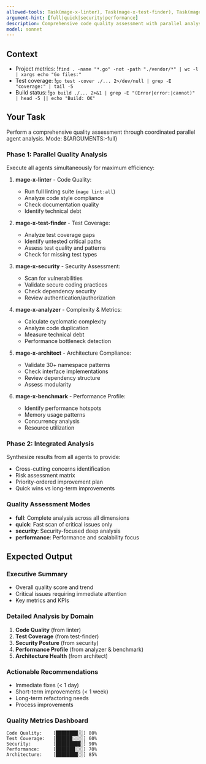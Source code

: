 ```yaml
---
allowed-tools: Task(mage-x-linter), Task(mage-x-test-finder), Task(mage-x-security), Task(mage-x-analyzer), Task(mage-x-architect), Task(mage-x-benchmark), Bash(mage lint:*), Bash(mage test:*), Bash(mage metrics:*), Read, Grep, Glob, LS
argument-hint: [full|quick|security|performance]
description: Comprehensive code quality assessment with parallel analysis
model: sonnet
---
```


## Context
- Project metrics: !`find . -name "*.go" -not -path "./vendor/*" | wc -l | xargs echo "Go files:"`
- Test coverage: !`go test -cover ./... 2>/dev/null | grep -E "coverage:" | tail -5`
- Build status: !`go build ./... 2>&1 | grep -E "(Error|error:|cannot)" | head -5 || echo "Build: OK"`

## Your Task

Perform a comprehensive quality assessment through coordinated parallel agent analysis. Mode: ${ARGUMENTS:-full}

### Phase 1: Parallel Quality Analysis
Execute all agents simultaneously for maximum efficiency:

1. **mage-x-linter** - Code Quality:
   - Run full linting suite (`mage lint:all`)
   - Analyze code style compliance
   - Check documentation quality
   - Identify technical debt

2. **mage-x-test-finder** - Test Coverage:
   - Analyze test coverage gaps
   - Identify untested critical paths
   - Assess test quality and patterns
   - Check for missing test types

3. **mage-x-security** - Security Assessment:
   - Scan for vulnerabilities
   - Validate secure coding practices
   - Check dependency security
   - Review authentication/authorization

4. **mage-x-analyzer** - Complexity & Metrics:
   - Calculate cyclomatic complexity
   - Analyze code duplication
   - Measure technical debt
   - Performance bottleneck detection

5. **mage-x-architect** - Architecture Compliance:
   - Validate 30+ namespace patterns
   - Check interface implementations
   - Review dependency structure
   - Assess modularity

6. **mage-x-benchmark** - Performance Profile:
   - Identify performance hotspots
   - Memory usage patterns
   - Concurrency analysis
   - Resource utilization

### Phase 2: Integrated Analysis
Synthesize results from all agents to provide:
- Cross-cutting concerns identification
- Risk assessment matrix
- Priority-ordered improvement plan
- Quick wins vs long-term improvements

### Quality Assessment Modes
- **full**: Complete analysis across all dimensions
- **quick**: Fast scan of critical issues only  
- **security**: Security-focused deep analysis
- **performance**: Performance and scalability focus

## Expected Output

### Executive Summary
- Overall quality score and trend
- Critical issues requiring immediate attention
- Key metrics and KPIs

### Detailed Analysis by Domain
1. **Code Quality** (from linter)
2. **Test Coverage** (from test-finder)
3. **Security Posture** (from security)
4. **Performance Profile** (from analyzer & benchmark)
5. **Architecture Health** (from architect)

### Actionable Recommendations
- Immediate fixes (< 1 day)
- Short-term improvements (< 1 week)
- Long-term refactoring needs
- Process improvements

### Quality Metrics Dashboard
```
Code Quality:    [████████░░] 80%
Test Coverage:   [██████░░░░] 60%
Security:        [█████████░] 90%
Performance:     [███████░░░] 70%
Architecture:    [████████░░] 85%
```